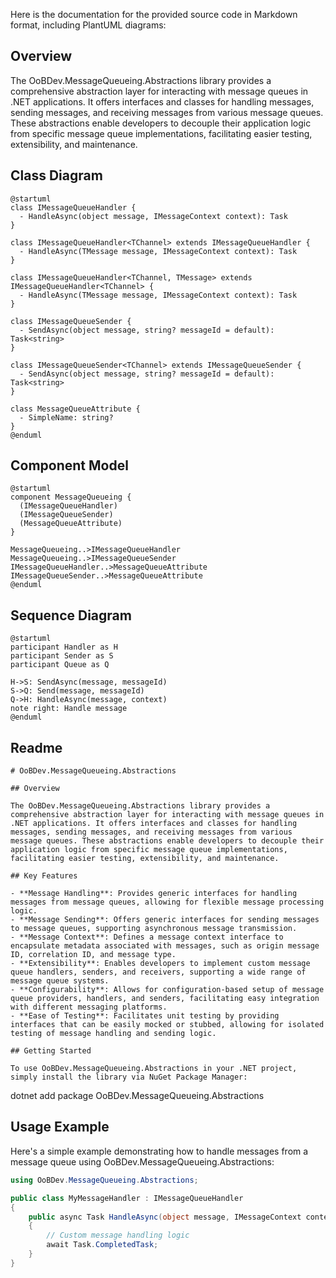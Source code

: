 Here is the documentation for the provided source code in Markdown format, including PlantUML diagrams:

## Overview

The OoBDev.MessageQueueing.Abstractions library provides a comprehensive abstraction layer for interacting with message queues in .NET applications. It offers interfaces and classes for handling messages, sending messages, and receiving messages from various message queues. These abstractions enable developers to decouple their application logic from specific message queue implementations, facilitating easier testing, extensibility, and maintenance.

## Class Diagram
```plantuml
@startuml
class IMessageQueueHandler {
  - HandleAsync(object message, IMessageContext context): Task
}

class IMessageQueueHandler<TChannel> extends IMessageQueueHandler {
  - HandleAsync(TMessage message, IMessageContext context): Task
}

class IMessageQueueHandler<TChannel, TMessage> extends IMessageQueueHandler<TChannel> {
  - HandleAsync(TMessage message, IMessageContext context): Task
}

class IMessageQueueSender {
  - SendAsync(object message, string? messageId = default): Task<string>
}

class IMessageQueueSender<TChannel> extends IMessageQueueSender {
  - SendAsync(object message, string? messageId = default): Task<string>
}

class MessageQueueAttribute {
  - SimpleName: string?
}
@enduml
```

## Component Model
```plantuml
@startuml
component MessageQueueing {
  (IMessageQueueHandler)
  (IMessageQueueSender)
  (MessageQueueAttribute)
}

MessageQueueing..>IMessageQueueHandler
MessageQueueing..>IMessageQueueSender
IMessageQueueHandler..>MessageQueueAttribute
IMessageQueueSender..>MessageQueueAttribute
@enduml
```

## Sequence Diagram
```plantuml
@startuml
participant Handler as H
participant Sender as S
participant Queue as Q

H->S: SendAsync(message, messageId)
S->Q: Send(message, messageId)
Q->H: HandleAsync(message, context)
note right: Handle message
@enduml
```

## Readme

```text
# OoBDev.MessageQueueing.Abstractions

## Overview

The OoBDev.MessageQueueing.Abstractions library provides a comprehensive abstraction layer for interacting with message queues in .NET applications. It offers interfaces and classes for handling messages, sending messages, and receiving messages from various message queues. These abstractions enable developers to decouple their application logic from specific message queue implementations, facilitating easier testing, extensibility, and maintenance.

## Key Features

- **Message Handling**: Provides generic interfaces for handling messages from message queues, allowing for flexible message processing logic.
- **Message Sending**: Offers generic interfaces for sending messages to message queues, supporting asynchronous message transmission.
- **Message Context**: Defines a message context interface to encapsulate metadata associated with messages, such as origin message ID, correlation ID, and message type.
- **Extensibility**: Enables developers to implement custom message queue handlers, senders, and receivers, supporting a wide range of message queue systems.
- **Configurability**: Allows for configuration-based setup of message queue providers, handlers, and senders, facilitating easy integration with different messaging platforms.
- **Ease of Testing**: Facilitates unit testing by providing interfaces that can be easily mocked or stubbed, allowing for isolated testing of message handling and sending logic.

## Getting Started

To use OoBDev.MessageQueueing.Abstractions in your .NET project, simply install the library via NuGet Package Manager:

```
dotnet add package OoBDev.MessageQueueing.Abstractions

## Usage Example

Here's a simple example demonstrating how to handle messages from a message queue using OoBDev.MessageQueueing.Abstractions:

```csharp
using OoBDev.MessageQueueing.Abstractions;

public class MyMessageHandler : IMessageQueueHandler
{
    public async Task HandleAsync(object message, IMessageContext context)
    {
        // Custom message handling logic
        await Task.CompletedTask;
    }
}
```